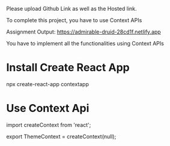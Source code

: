Please upload Github Link as well as the Hosted link.

To complete this project, you have to use Context APIs

Assignment Output: https://admirable-druid-28cd1f.netlify.app

You have to implement all the functionalities using Context APIs

# Install Create React App

npx create-react-app contextapp

# Use Context Api

import createContext from 'react';

export ThemeContext = createContext(null);

